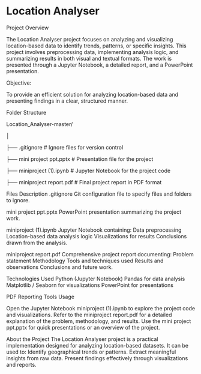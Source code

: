 # Location Analyser

Project Overview

The Location Analyser project focuses on analyzing and visualizing location-based data to identify trends, patterns, or specific insights. This project involves preprocessing data, implementing analysis logic, and summarizing results in both visual and textual formats. The work is presented through a Jupyter Notebook, a detailed report, and a PowerPoint presentation.

Objective:

To provide an efficient solution for analyzing location-based data and presenting findings in a clear, structured manner.

Folder Structure

Location_Analyser-master/

│

├── .gitignore                 # Ignore files for version control

├── mini project ppt.pptx      # Presentation file for the project

├── miniproject (1).ipynb      # Jupyter Notebook for the project code

├── miniproject report.pdf     # Final project report in PDF format



Files Description
.gitignore
Git configuration file to specify files and folders to ignore.

mini project ppt.pptx
PowerPoint presentation summarizing the project work.

miniproject (1).ipynb
Jupyter Notebook containing:
Data preprocessing
Location-based data analysis logic
Visualizations for results
Conclusions drawn from the analysis.

miniproject report.pdf
Comprehensive project report documenting:
Problem statement
Methodology
Tools and techniques used
Results and observations
Conclusions and future work.

Technologies Used
Python (Jupyter Notebook)
Pandas for data analysis
Matplotlib / Seaborn for visualizations
PowerPoint for presentations

PDF Reporting Tools
Usage

Open the Jupyter Notebook miniproject (1).ipynb to explore the project code and visualizations.
Refer to the miniproject report.pdf for a detailed explanation of the problem, methodology, and results.
Use the mini project ppt.pptx for quick presentations or an overview of the project.

About the Project
The Location Analyser project is a practical implementation designed for analyzing location-based datasets. It can be used to:
Identify geographical trends or patterns.
Extract meaningful insights from raw data.
Present findings effectively through visualizations and reports.
